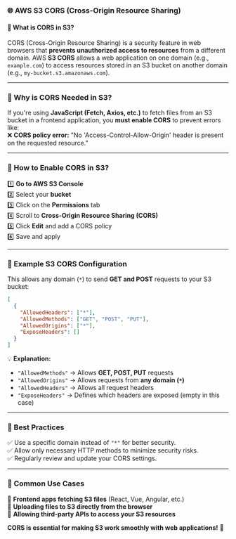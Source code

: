 ### **🌐 AWS S3 CORS (Cross-Origin Resource Sharing)**  

#### **🔹 What is CORS in S3?**
CORS (Cross-Origin Resource Sharing) is a security feature in web browsers that **prevents unauthorized access to resources** from a different domain. AWS **S3 CORS** allows a web application on one domain (e.g., `example.com`) to access resources stored in an S3 bucket on another domain (e.g., `my-bucket.s3.amazonaws.com`).  

---

### **🔹 Why is CORS Needed in S3?**
If you're using **JavaScript (Fetch, Axios, etc.)** to fetch files from an S3 bucket in a frontend application, you **must enable CORS** to prevent errors like:  
❌ **CORS policy error:** "No 'Access-Control-Allow-Origin' header is present on the requested resource."

---

### **🔹 How to Enable CORS in S3?**
1️⃣ **Go to AWS S3 Console**  
2️⃣ Select your **bucket**  
3️⃣ Click on the **Permissions** tab  
4️⃣ Scroll to **Cross-Origin Resource Sharing (CORS)**  
5️⃣ Click **Edit** and add a CORS policy  
6️⃣ Save and apply  

---

### **🔹 Example S3 CORS Configuration**
This allows any domain (`*`) to send **GET and POST** requests to your S3 bucket:

```json
[
  {
    "AllowedHeaders": ["*"],
    "AllowedMethods": ["GET", "POST", "PUT"],
    "AllowedOrigins": ["*"],
    "ExposeHeaders": []
  }
]
```

💡 **Explanation:**
- `"AllowedMethods"` → Allows **GET, POST, PUT** requests  
- `"AllowedOrigins"` → Allows requests from **any domain (`*`)**  
- `"AllowedHeaders"` → Allows all request headers  
- `"ExposeHeaders"` → Defines which headers are exposed (empty in this case)  

---

### **🔹 Best Practices**
✅ Use a specific domain instead of `"*"` for better security.  
✅ Allow only necessary HTTP methods to minimize security risks.  
✅ Regularly review and update your CORS settings.  

---

### **🔹 Common Use Cases**
📌 **Frontend apps fetching S3 files** (React, Vue, Angular, etc.)  
📌 **Uploading files to S3 directly from the browser**  
📌 **Allowing third-party APIs to access your S3 resources**  

**CORS is essential for making S3 work smoothly with web applications!** 🚀